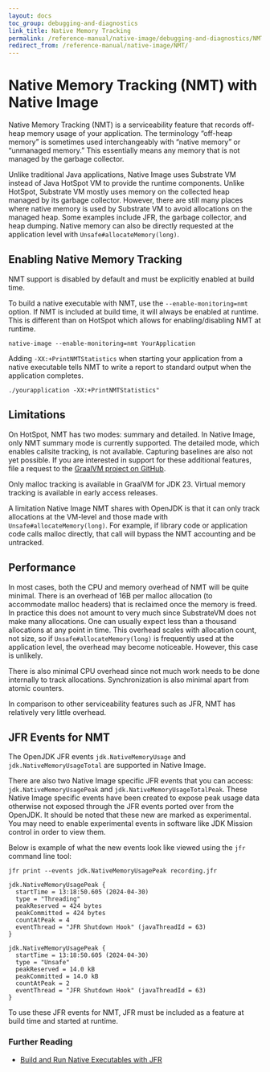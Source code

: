 ```yaml
---
layout: docs
toc_group: debugging-and-diagnostics
link_title: Native Memory Tracking
permalink: /reference-manual/native-image/debugging-and-diagnostics/NMT/
redirect_from: /reference-manual/native-image/NMT/
---
```


# Native Memory Tracking (NMT) with Native Image

Native Memory Tracking (NMT) is a serviceability feature that records off-heap memory usage of your application. The terminology “off-heap memory” is sometimes used interchangeably with “native memory” or “unmanaged memory.” This essentially means any memory that is not managed by the garbage collector.

Unlike traditional Java applications, Native Image uses Substrate VM instead of Java HotSpot VM to provide the runtime components.
Unlike HotSpot, Substrate VM mostly uses memory on the collected heap managed by its garbage collector.
However, there are still many places where native memory is used by Substrate VM to avoid allocations on the managed heap.
Some examples include JFR, the garbage collector, and heap dumping.
Native memory can also be directly requested at the application level with `Unsafe#allocateMemory(long)`.

## Enabling Native Memory Tracking

NMT support is disabled by default and must be explicitly enabled at build time.
 
To build a native executable with NMT, use the `--enable-monitoring=nmt` option.
If NMT is included at build time, it will always be enabled at runtime.
This is different than on HotSpot which allows for enabling/disabling NMT at runtime.
```shell
native-image --enable-monitoring=nmt YourApplication
```

Adding `-XX:+PrintNMTStatistics` when starting your application from a native executable tells NMT to write a report to standard output when the application completes.
```shell
./yourapplication -XX:+PrintNMTStatistics"
```

## Limitations

On HotSpot, NMT has two modes: summary and detailed. In Native Image, only NMT summary mode is currently supported. The detailed mode, which enables callsite tracking, is not available. Capturing baselines are also not yet possible. If you are interested in support for these additional features, file a request to the [GraalVM project on GitHub](https://github.com/oracle/graal). 

Only malloc tracking is available in GraalVM for JDK 23. Virtual memory tracking is available in early access releases. 

A limitation Native Image NMT shares with OpenJDK is that it can only track allocations at the VM-level and those made with `Unsafe#allocateMemory(long)`. For example, if library code or application code calls malloc directly, that call will bypass the NMT accounting and be untracked.

## Performance
In most cases, both the CPU and memory overhead of NMT will be quite minimal. There is an overhead of 16B per malloc allocation (to accommodate malloc headers) that is reclaimed once the memory is freed. In practice this does not amount to very much since SubstrateVM does not make many allocations. One can usually expect less than a thousand allocations at any point in time. This overhead scales with allocation count, not size, so if `Unsafe#allocateMemory(long)` is frequently used at the application level, the overhead may become noticeable. However, this case is unlikely.

There is also minimal CPU overhead since not much work needs to be done internally to track allocations. Synchronization is also minimal apart from atomic counters.

In comparison to other serviceability features such as JFR, NMT has relatively very little overhead.

## JFR Events for NMT
The OpenJDK JFR events `jdk.NativeMemoryUsage` and `jdk.NativeMemoryUsageTotal` are supported in Native Image.

There are also two Native Image specific JFR events that you can access: `jdk.NativeMemoryUsagePeak` and `jdk.NativeMemoryUsageTotalPeak`. These Native Image specific events have been created to expose peak usage data otherwise not exposed through the JFR events ported over from the OpenJDK. It should be noted that these new are marked as experimental. You may need to enable experimental events in software like JDK Mission control in order to view them.

Below is example of what the new events look like viewed using the `jfr` command line tool:
```
jfr print --events jdk.NativeMemoryUsagePeak recording.jfr 

jdk.NativeMemoryUsagePeak {
  startTime = 13:18:50.605 (2024-04-30)
  type = "Threading"
  peakReserved = 424 bytes
  peakCommitted = 424 bytes
  countAtPeak = 4
  eventThread = "JFR Shutdown Hook" (javaThreadId = 63)
}

jdk.NativeMemoryUsagePeak {
  startTime = 13:18:50.605 (2024-04-30)
  type = "Unsafe"
  peakReserved = 14.0 kB
  peakCommitted = 14.0 kB
  countAtPeak = 2
  eventThread = "JFR Shutdown Hook" (javaThreadId = 63)
}
```
To use these JFR events for NMT, JFR must be included as a feature at build time and started at runtime. 

### Further Reading

- [Build and Run Native Executables with JFR](guides/build-and-run-native-executable-with-jfr.md)